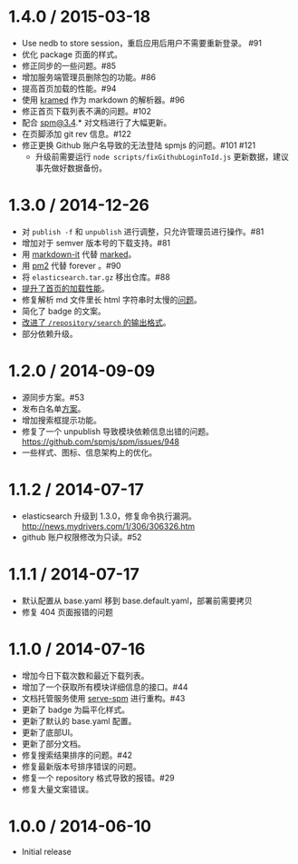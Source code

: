 1.4.0 / 2015-03-18
==================

* Use nedb to store session，重启应用后用户不需要重新登录。 #91
* 优化 package 页面的样式。
* 修正同步的一些问题。#85
* 增加服务端管理员删除包的功能。#86
* 提高首页加载的性能。#94
* 使用 [kramed](http://npmjs.com/kramed) 作为 markdown 的解析器。#96
* 修正首页下载列表不满的问题。#102
* 配合 spm@3.4.* 对文档进行了大幅更新。
* 在页脚添加 git rev 信息。#122
* 修正更换 Github 账户名导致的无法登陆 spmjs 的问题。#101 #121
  - 升级前需要运行 `node scripts/fixGithubLoginToId.js` 更新数据，建议事先做好数据备份。

1.3.0 / 2014-12-26
==================

* 对 `publish -f` 和 `unpublish` 进行调整，只允许管理员进行操作。#81
* 增加对于 semver 版本号的下载支持。#81
* 用 [markdown-it](https://github.com/markdown-it/markdown-it) 代替 [marked](https://github.com/chjj/marked/)。
* 用 [pm2](https://github.com/Unitech/PM2/) 代替 forever 。#90
* 将 `elasticsearch.tar.gz` 移出仓库。#88
* [提升了首页的加载性能](https://github.com/spmjs/spmjs.io/commit/573d7d39dc32ae1d7cfcfc2aff872e8220e0f436)。
* 修复解析 md 文件里长 html 字符串时太慢的[问题](https://github.com/spmjs/spm/issues/1067)。
* 简化了 badge 的文案。
* [改进了 `/repository/search` 的输出格式](https://github.com/spmjs/spmjs.io/commit/7d91382dd6696e98c21f4e9713f6272bc5d9506d)。
* 部分依赖升级。

1.2.0 / 2014-09-09
==================

* 源同步方案。#53
* 发布白名单[方案](https://github.com/spmjs/spmjs.io/commit/3a16e98a70b3b642344eb99a0df8b6eb896b1afe)。
* 增加搜索框提示功能。
* 修复了一个 unpublish 导致模块依赖信息出错的问题。https://github.com/spmjs/spm/issues/948
* 一些样式、图标、信息架构上的优化。

1.1.2 / 2014-07-17
==================

* elasticsearch 升级到 1.3.0，修复命令执行漏洞。http://news.mydrivers.com/1/306/306326.htm
* github 账户权限修改为只读。#52

1.1.1 / 2014-07-17
==================

* 默认配置从 base.yaml 移到 base.default.yaml，部署前需要拷贝
* 修复 404 页面报错的问题

1.1.0 / 2014-07-16
==================

  * 增加今日下载次数和最近下载列表。
  * 增加了一个获取所有模块详细信息的接口。#44
  * 文档托管服务使用 [serve-spm](https://github.com/spmjs/serve-spm) 进行重构。#43
  * 更新了 badge 为扁平化样式。
  * 更新了默认的 base.yaml 配置。
  * 更新了底部UI。
  * 更新了部分文档。
  * 修复搜索结果排序的问题。#42
  * 修复最新版本号排序错误的问题。
  * 修复一个 repository 格式导致的报错。#29
  * 修复大量文案错误。

1.0.0 / 2014-06-10
==================

  * Initial release

